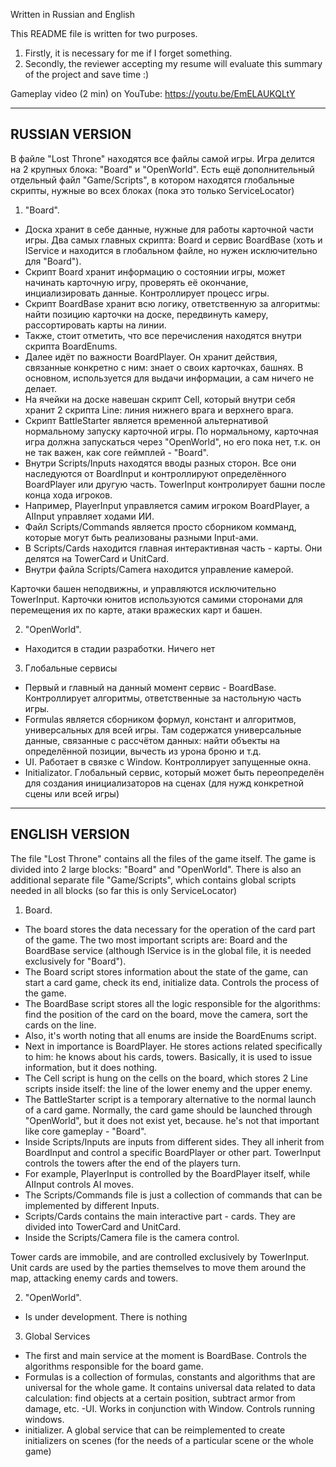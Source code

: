 Written in Russian and English

This README file is written for two purposes. 
1. Firstly, it is necessary for me if I forget something.
2. Secondly, the reviewer accepting my resume will evaluate this summary of the project and save time :)

Gameplay video (2 min) on YouTube:
https://youtu.be/EmELAUKQLtY

------------------
RUSSIAN VERSION
------------------

В файле "Lost Throne" находятся все файлы самой игры. Игра делится на 2 крупных блока: "Board" и "OpenWorld".
Есть ещё дополнительный отдельный файл "Game/Scripts", в котором находятся глобальные скрипты, нужные во всех блоках (пока это только ServiceLocator)

1. "Board".
- Доска хранит в себе данные, нужные для работы карточной части игры. Два самых главных скрипта: Board и сервис BoardBase (хоть и IService и находится в глобальном файле, но нужен исключительно для "Board").
- Скрипт Board хранит информацию о состоянии игры, может начинать карточную игру, проверять её окончание, инциализировать данные. Контроллирует процесс игры.
- Скрипт BoardBase хранит всю логику, ответственную за алгоритмы: найти позицию карточки на доске, передвинуть камеру, рассортировать карты на линии.
- Также, стоит отметить, что все перечисления находятся внутри скрипта BoardEnums.
- Далее идёт по важности BoardPlayer. Он хранит действия, связанные конкретно с ним: знает о своих карточках, башнях. В основном, используется для выдачи информации, а сам ничего не делает.
- На ячейки на доске навешан скрипт Cell, который внутри себя хранит 2 скрипта Line: линия нижнего врага и верхнего врага.
- Скрипт BattleStarter является временной альтернативой нормальному запуску карточной игры. По нормальному, карточная игра должна запускаться через "OpenWorld", но его пока нет, т.к. он не так важен,
как core геймплей - "Board".
- Внутри Scripts/Inputs находятся вводы разных сторон. Все они наследуются от BoardInput и контроллируют определённого BoardPlayer или другую часть. TowerInput контролирует башни после конца хода игроков.
- Например, PlayerInput управляется самим игроком BoardPlayer, а AIInput управляет ходами ИИ.
- Файл Scripts/Commands является просто сборником комманд, которые могут быть реализованы разными Input-ами.
- В Scripts/Cards находится главная интерактивная часть - карты. Они делятся на TowerCard и UnitCard. 
- Внутри файла Scripts/Camera находится управление камерой.

Карточки башен неподвижны, и управляются исключительно TowerInput.
Карточки юнитов используются самими сторонами для перемещения их по карте, атаки вражеских карт и башен.

2. "OpenWorld".
- Находится в стадии разработки. Ничего нет

3. Глобальные сервисы
- Первый и главный на данный момент сервис - BoardBase. Контроллирует алгоритмы, ответственные за настольную часть игры.
- Formulas является сборником формул, констант и алгоритмов, универсальных для всей игры.
Там содержатся универсальные данные, связанные с рассчётом данных: найти объекты на определённой позиции, вычесть из урона броню и т.д.
- UI. Работает в связке с Window. Контроллирует запущенные окна.
- Initializator. Глобальный сервис, который может быть переопределён для создания инициализаторов на сценах (для нужд конкретной сцены или всей игры)

------------------
ENGLISH VERSION
------------------

The file "Lost Throne" contains all the files of the game itself. The game is divided into 2 large blocks: "Board" and "OpenWorld".
There is also an additional separate file "Game/Scripts", which contains global scripts needed in all blocks (so far this is only ServiceLocator)

1. Board.
- The board stores the data necessary for the operation of the card part of the game. The two most important scripts are: Board and the BoardBase service (although IService is in the global file, it is needed exclusively for "Board").
- The Board script stores information about the state of the game, can start a card game, check its end, initialize data. Controls the process of the game.
- The BoardBase script stores all the logic responsible for the algorithms: find the position of the card on the board, move the camera, sort the cards on the line.
- Also, it's worth noting that all enums are inside the BoardEnums script.
- Next in importance is BoardPlayer. He stores actions related specifically to him: he knows about his cards, towers. Basically, it is used to issue information, but it does nothing.
- The Cell script is hung on the cells on the board, which stores 2 Line scripts inside itself: the line of the lower enemy and the upper enemy.
- The BattleStarter script is a temporary alternative to the normal launch of a card game. Normally, the card game should be launched through "OpenWorld", but it does not exist yet, because. he's not that important
like core gameplay - "Board".
- Inside Scripts/Inputs are inputs from different sides. They all inherit from BoardInput and control a specific BoardPlayer or other part. TowerInput controls the towers after the end of the players turn.
- For example, PlayerInput is controlled by the BoardPlayer itself, while AIInput controls AI moves.
- The Scripts/Commands file is just a collection of commands that can be implemented by different Inputs.
- Scripts/Cards contains the main interactive part - cards. They are divided into TowerCard and UnitCard.
- Inside the Scripts/Camera file is the camera control.

Tower cards are immobile, and are controlled exclusively by TowerInput.
Unit cards are used by the parties themselves to move them around the map, attacking enemy cards and towers.

2. "OpenWorld".
- Is under development. There is nothing

3. Global Services
- The first and main service at the moment is BoardBase. Controls the algorithms responsible for the board game.
- Formulas is a collection of formulas, constants and algorithms that are universal for the whole game.
It contains universal data related to data calculation: find objects at a certain position, subtract armor from damage, etc.
-UI. Works in conjunction with Window. Controls running windows.
- initializer. A global service that can be reimplemented to create initializers on scenes (for the needs of a particular scene or the whole game)

